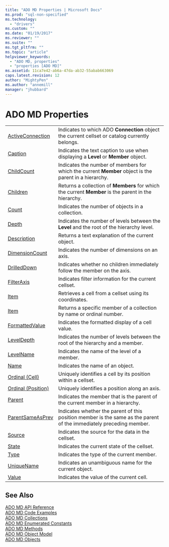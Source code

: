 ```yaml
---
title: "ADO MD Properties | Microsoft Docs"
ms.prod: "sql-non-specified"
ms.technology:
  - "drivers"
ms.custom: ""
ms.date: "01/19/2017"
ms.reviewer: ""
ms.suite: ""
ms.tgt_pltfrm: ""
ms.topic: "article"
helpviewer_keywords: 
  - "ADO MD, properties"
  - "properties [ADO MD]"
ms.assetid: 11ca7e42-ab6a-47da-ab32-55abab663069
caps.latest.revision: 12
author: "MightyPen"
ms.author: "annemill"
manager: "jhubbard"
---
```

# ADO MD Properties
|||  
|-|-|  
|[ActiveConnection](../../../ado/reference/ado-md-api/activeconnection-property-ado-md.md)|Indicates to which ADO **Connection** object the current cellset or catalog currently belongs.|  
|[Caption](../../../ado/reference/ado-md-api/caption-property-ado-md.md)|Indicates the text caption to use when displaying a **Level** or **Member** object.|  
|[ChildCount](../../../ado/reference/ado-md-api/childcount-property-ado-md.md)|Indicates the number of members for which the current **Member** object is the parent in a hierarchy.|  
|[Children](../../../ado/reference/ado-md-api/children-property-ado-md.md)|Returns a collection of **Members** for which the current **Member** is the parent in the hierarchy.|  
|[Count](../../../ado/reference/ado-api/count-property-ado.md)|Indicates the number of objects in a collection.|  
|[Depth](../../../ado/reference/ado-md-api/depth-property-ado-md.md)|Indicates the number of levels between the **Level** and the root of the hierarchy level.|  
|[Description](../../../ado/reference/ado-md-api/description-property-ado-md.md)|Returns a text explanation of the current object.|  
|[DimensionCount](../../../ado/reference/ado-md-api/dimensioncount-property-ado-md.md)|Indicates the number of dimensions on an axis.|  
|[DrilledDown](../../../ado/reference/ado-md-api/drilleddown-property-ado-md.md)|Indicates whether no children immediately follow the member on the axis.|  
|[FilterAxis](../../../ado/reference/ado-md-api/filteraxis-property-ado-md.md)|Indicates filter information for the current cellset.|  
|[Item](../../../ado/reference/ado-md-api/item-property-ado-md-cellset.md)|Retrieves a cell from a cellset using its coordinates.|  
|[Item](../../../ado/reference/ado-api/item-property-ado.md)|Returns a specific member of a collection by name or ordinal number.|  
|[FormattedValue](../../../ado/reference/ado-md-api/formattedvalue-property-ado-md.md)|Indicates the formatted display of a cell value.|  
|[LevelDepth](../../../ado/reference/ado-md-api/leveldepth-property-ado-md.md)|Indicates the number of levels between the root of the hierarchy and a member.|  
|[LevelName](../../../ado/reference/ado-md-api/levelname-property-ado-md.md)|Indicates the name of the level of a member.|  
|[Name](../../../ado/reference/ado-md-api/name-property-ado-md.md)|Indicates the name of an object.|  
|[Ordinal (Cell)](../../../ado/reference/ado-md-api/ordinal-property-ado-md-cell.md)|Uniquely identifies a cell by its position within a cellset.|  
|[Ordinal (Position)](../../../ado/reference/ado-md-api/ordinal-property-ado-md-position.md)|Uniquely identifies a position along an axis.|  
|[Parent](../../../ado/reference/ado-md-api/parent-property-ado-md.md)|Indicates the member that is the parent of the current member in a hierarchy.|  
|[ParentSameAsPrev](../../../ado/reference/ado-md-api/parentsameasprev-property-ado-md.md)|Indicates whether the parent of this position member is the same as the parent of the immediately preceding member.|  
|[Source](../../../ado/reference/ado-md-api/source-property-ado-md.md)|Indicates the source for the data in the cellset.|  
|[State](../../../ado/reference/ado-md-api/state-property-ado-md.md)|Indicates the current state of the cellset.|  
|[Type](../../../ado/reference/ado-md-api/type-property-ado-md.md)|Indicates the type of the current member.|  
|[UniqueName](../../../ado/reference/ado-md-api/uniquename-property-ado-md.md)|Indicates an unambiguous name for the current object.|  
|[Value](../../../ado/reference/ado-md-api/value-property-ado-md.md)|Indicates the value of the current cell.|  
  
## See Also  
 [ADO MD API Reference](../../../ado/reference/ado-md-api/ado-md-api-reference.md)   
 [ADO MD Code Examples](../../../ado/reference/ado-md-api/ado-md-code-examples.md)   
 [ADO MD Collections](../../../ado/reference/ado-md-api/ado-md-collections.md)   
 [ADO MD Enumerated Constants](../../../ado/reference/ado-md-api/ado-md-enumerated-constants.md)   
 [ADO MD Methods](../../../ado/reference/ado-md-api/ado-md-methods.md)   
 [ADO MD Object Model](../../../ado/reference/ado-md-api/ado-md-object-model.md)   
 [ADO MD Objects](../../../ado/reference/ado-md-api/ado-md-objects.md)